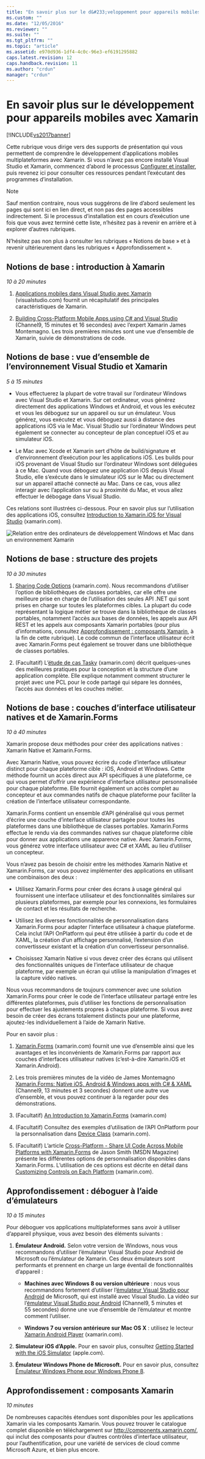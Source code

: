```yaml
---
title: "En savoir plus sur le d&#233;veloppement pour appareils mobiles avec Xamarin | Microsoft Docs"
ms.custom: ""
ms.date: "12/05/2016"
ms.reviewer: ""
ms.suite: ""
ms.tgt_pltfrm: ""
ms.topic: "article"
ms.assetid: e970d936-1df4-4c0c-96e3-ef6191295882
caps.latest.revision: 12
caps.handback.revision: 11
ms.author: "crdun"
manager: "crdun"
---
```

# En savoir plus sur le d&#233;veloppement pour appareils mobiles avec Xamarin
[!INCLUDE[vs2017banner](../code-quality/includes/vs2017banner.md)]

Cette rubrique vous dirige vers des supports de présentation qui vous permettent de comprendre le développement d’applications mobiles multiplateformes avec Xamarin. Si vous n’avez pas encore installé Visual Studio et Xamarin, commencez d’abord le processus [Configurer et installer](../cross-platform/setup-and-install.md), puis revenez ici pour consulter ces ressources pendant l’exécutant des programmes d’installation.  
  
> [!NOTE]
>  Sauf mention contraire, nous vous suggérons de lire d’abord seulement les pages qui sont ici en lien direct, et non pas des pages accessibles indirectement. Si le processus d’installation est en cours d’exécution une fois que vous avez terminé cette liste, n’hésitez pas à revenir en arrière et à explorer d’autres rubriques.  
>   
>  N’hésitez pas non plus à consulter les rubriques « Notions de base » et à revenir ultérieurement dans les rubriques « Approfondissement ».  
  
## Notions de base : introduction à Xamarin  
 *10 à 20 minutes*  
  
1.  [Applications mobiles dans Visual Studio avec Xamarin](https://www.visualstudio.com/explore/xamarin-vs) \(visualstudio.com\) fournit un récapitulatif des principales caractéristiques de Xamarin.  
  
2.  [Building Cross\-Platform Mobile Apps using C\# and Visual Studio](https://channel9.msdn.com/Events/Visual-Studio/Visual-Studio-2015-Final-Release-Event/Building-cross-platform-mobile-apps-using-C-and-Visual-Studio-2015) \(Channel9, 15 minutes et 16 secondes\) avec l’expert Xamarin James Montemagno. Les trois premières minutes sont une vue d’ensemble de Xamarin, suivie de démonstrations de code.  
  
## Notions de base : vue d’ensemble de l’environnement Visual Studio et Xamarin  
 *5 à 15 minutes*  
  
-   Vous effectuerez la plupart de votre travail sur l’ordinateur Windows avec Visual Studio et Xamarin. Sur cet ordinateur, vous générez directement des applications Windows et Android, et vous les exécutez et vous les déboguez sur un appareil ou sur un émulateur. Vous générez, vous exécutez et vous déboguez aussi à distance des applications iOS via le Mac. Visual Studio sur l’ordinateur Windows peut également se connecter au concepteur de plan conceptuel iOS et au simulateur iOS.  
  
-   Le Mac avec Xcode et Xamarin sert d’hôte de build\/signature et d’environnement d’exécution pour les applications iOS. Les builds pour iOS provenant de Visual Studio sur l’ordinateur Windows sont déléguées à ce Mac. Quand vous déboguez une application iOS depuis Visual Studio, elle s’exécute dans le simulateur iOS sur le Mac ou directement sur un appareil attaché connecté au Mac. Dans ce cas, vous allez interagir avec l’application sur ou à proximité du Mac, et vous allez effectuer le débogage dans Visual Studio.  
  
 Ces relations sont illustrées ci\-dessous. Pour en savoir plus sur l’utilisation des applications iOS, consultez [Introduction to Xamarin.iOS for Visual Studio](http://developer.xamarin.com/guides/ios/getting_started/installation/windows/introduction_to_xamarin_ios_for_visual_studio/) \(xamarin.com\).  
  
 ![Relation entre des ordinateurs de développement Windows et Mac dans un environnement Xamarin](../cross-platform/media/crossplat-xamarin-learn-1.png "CrossPlat Xamarin Learn 1")  
  
## Notions de base : structure des projets  
 *10 à 30 minutes*  
  
1.  [Sharing Code Options](http://developer.xamarin.com/guides/cross-platform/application_fundamentals/building_cross_platform_applications/sharing_code_options/) \(xamarin.com\). Nous recommandons d’utiliser l’option de bibliothèques de classes portables, car elle offre une meilleure prise en charge de l’utilisation des seules API .NET qui sont prises en charge sur toutes les plateformes cibles. La plupart du code représentant la logique métier se trouve dans la bibliothèque de classes portables, notamment l’accès aux bases de données, les appels aux API REST et les appels aux composants Xamarin portables \(pour plus d’informations, consultez [Approfondissement : composants Xamarin](#components), à la fin de cette rubrique\). Le code commun de l’interface utilisateur écrit avec Xamarin.Forms peut également se trouver dans une bibliothèque de classes portables.  
  
2.  \(Facultatif\) L’[étude de cas Tasky](http://developer.xamarin.com/guides/cross-platform/application_fundamentals/building_cross_platform_applications/case_study-tasky/) \(xamarin.com\) décrit quelques\-unes des meilleures pratiques pour la conception et la structure d’une application complète. Elle explique notamment comment structurer le projet avec une PCL pour le code partagé qui sépare les données, l’accès aux données et les couches métier.  
  
## Notions de base : couches d’interface utilisateur natives et de Xamarin.Forms  
 *10 à 40 minutes*  
  
 Xamarin propose deux méthodes pour créer des applications natives : Xamarin Native et Xamarin.Forms.  
  
 Avec Xamarin Native, vous pouvez écrire du code d’interface utilisateur distinct pour chaque plateforme cible : iOS, Android et Windows.  Cette méthode fournit un accès direct aux API spécifiques à une plateforme, ce qui vous permet d’offrir une expérience d’interface utilisateur personnalisée pour chaque plateforme.  Elle fournit également un accès complet au concepteur et aux commandes natifs de chaque plateforme pour faciliter la création de l’interface utilisateur correspondante.  
  
 Xamarin.Forms contient un ensemble d’API généralisé qui vous permet d’écrire une couche d’interface utilisateur partagée pour toutes les plateformes dans une bibliothèque de classes portables.  Xamarin.Forms effectue le rendu via des commandes natives sur chaque plateforme cible pour donner aux applications une apparence native.  Avec Xamarin.Forms, vous générez votre interface utilisateur avec C\# et XAML au lieu d’utiliser un concepteur.  
  
 Vous n’avez pas besoin de choisir entre les méthodes Xamarin Native et Xamarin.Forms, car vous pouvez implémenter des applications en utilisant une combinaison des deux :  
  
-   Utilisez Xamarin.Forms pour créer des écrans à usage général qui fournissent une interface utilisateur et des fonctionnalités similaires sur plusieurs plateformes, par exemple pour les connexions, les formulaires de contact et les résultats de recherche.  
  
-   Utilisez les diverses fonctionnalités de personnalisation dans Xamarin.Forms pour adapter l’interface utilisateur à chaque plateforme. Cela inclut l’API OnPlatform qui peut être utilisée à partir du code et de XAML, la création d’un affichage personnalisé, l’extension d’un convertisseur existant et la création d’un convertisseur personnalisé.  
  
-   Choisissez Xamarin Native si vous devez créer des écrans qui utilisent des fonctionnalités uniques de l’interface utilisateur de chaque plateforme, par exemple un écran qui utilise la manipulation d’images et la capture vidéo natives.  
  
 Nous vous recommandons de toujours commencer avec une solution Xamarin.Forms pour créer le code de l’interface utilisateur partagé entre les différentes plateformes, puis d’utiliser les fonctions de personnalisation pour effectuer les ajustements propres à chaque plateforme. Si vous avez besoin de créer des écrans totalement distincts pour une plateforme, ajoutez\-les individuellement à l’aide de Xamarin Native.  
  
 Pour en savoir plus :  
  
1.  [Xamarin.Forms](http://developer.xamarin.com/guides/cross-platform/xamarin-forms/) \(xamarin.com\) fournit une vue d’ensemble ainsi que les avantages et les inconvénients de Xamarin.Forms par rapport aux couches d’interfaces utilisateur natives \(c’est\-à\-dire Xamarin.iOS et Xamarin.Android\).  
  
2.  Les trois premières minutes de la vidéo de James Montemagno [Xamarin.Forms: Native iOS, Android & Windows apps with C\# & XAML](https://channel9.msdn.com/events/Visual-Studio/Connect-event-2015/704) \(Channel9, 13 minutes et 3 secondes\) donnent une autre vue d’ensemble, et vous pouvez continuer à la regarder pour des démonstrations.  
  
3.  \(Facultatif\) [An Introduction to Xamarin.Forms](http://developer.xamarin.com/guides/cross-platform/xamarin-forms/getting-started/introduction-to-xamarin-forms/) \(xamarin.com\)  
  
4.  \(Facultatif\) Consultez des exemples d’utilisation de l’API OnPlatform pour la personnalisation dans [Device Class](http://developer.xamarin.com/guides/xamarin-forms/platform-features/device/) \(xamarin.com\).  
  
5.  \(Facultatif\) L’article [Cross\-Platform \- Share UI Code Across Mobile Platforms with Xamarin.Forms](https://msdn.microsoft.com/en-us/magazine/dn904669.aspx) de Jason Smith \(MSDN Magazine\) présente les différentes options de personnalisation disponibles dans Xamarin.Forms. L’utilisation de ces options est décrite en détail dans [Customizing Controls on Each Platform](http://developer.xamarin.com/guides/xamarin-forms/custom-renderer/) \(xamarin.com\).  
  
## Approfondissement : déboguer à l’aide d’émulateurs  
 *10 à 15 minutes*  
  
 Pour déboguer vos applications multiplateformes sans avoir à utiliser d’appareil physique, vous avez besoin des éléments suivants :  
  
1.  **Émulateur Android.** Selon votre version de Windows, nous vous recommandons d’utiliser l’émulateur Visual Studio pour Android de Microsoft ou l’émulateur de Xamarin. Ces deux émulateurs sont performants et prennent en charge un large éventail de fonctionnalités d’appareil :  
  
    -   **Machines avec Windows 8 ou version ultérieure** : nous vous recommandons fortement d’utiliser l’[émulateur Visual Studio pour Android](https://www.visualstudio.com/en-us/features/msft-android-emulator-vs.aspx) de Microsoft, qui est installé avec Visual Studio.  La vidéo sur l’[émulateur Visual Studio pour Android](https://channel9.msdn.com/events/Visual-Studio/Connect-event-2015/711) \(Channel9, 5 minutes et 55 secondes\) donne une vue d’ensemble de l’émulateur et montre comment l’utiliser.  
  
    -   **Windows 7 ou version antérieure sur Mac OS X** : utilisez le lecteur [Xamarin Android Player](http://developer.xamarin.com/guides/android/getting_started/installation/android-player) \(xamarin.com\).  
  
2.  **Simulateur iOS d’Apple.** Pour en savoir plus, consultez [Getting Started with the iOS Simulator](https://developer.apple.com/library/ios/documentation/IDEs/Conceptual/iOS_Simulator_Guide/GettingStartedwithiOSSimulator/GettingStartedwithiOSSimulator.html#//apple_ref/doc/uid/TP40012848-CH5-SW1) \(apple.com\).  
  
3.  **Émulateur Windows Phone de Microsoft.** Pour en savoir plus, consultez [Émulateur Windows Phone pour Windows Phone 8](https://msdn.microsoft.com/en-us/library/dn632391.aspx).  
  
##  <a name="components"></a> Approfondissement : composants Xamarin  
 *10 minutes*  
  
 De nombreuses capacités étendues sont disponibles pour les applications Xamarin via les composants Xamarin. Vous pouvez trouver le catalogue complet disponible en téléchargement sur [http:\/\/components.xamarin.com\/](http://components.xamarin.com/), qui inclut des composants pour d’autres contrôles d’interface utilisateur, pour l’authentification, pour une variété de services de cloud comme Microsoft Azure, et bien plus encore.